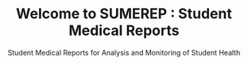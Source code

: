 <h1 align="center">Welcome to SUMEREP : Student Medical Reports</h1>
<p align="center">Student Medical Reports for Analysis and Monitoring of Student Health</p>
